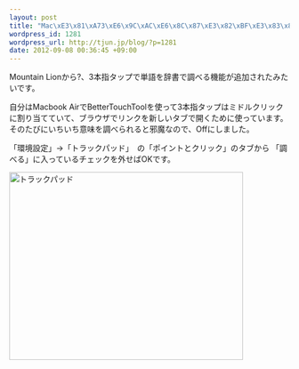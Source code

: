 ```yaml
--- 
layout: post
title: "Mac\xE3\x81\xA73\xE6\x9C\xAC\xE6\x8C\x87\xE3\x82\xBF\xE3\x83\x83\xE3\x83\x97\xE3\x81\xA7\xE8\xBE\x9E\xE6\x9B\xB8\xE3\x81\x8Cpopup\xE3\x81\x99\xE3\x82\x8B\xE3\x81\xAE\xE3\x82\x92OFF\xE3\x81\x99\xE3\x82\x8B"
wordpress_id: 1281
wordpress_url: http://tjun.jp/blog/?p=1281
date: 2012-09-08 00:36:45 +09:00
---
```

Mountain Lionから?、3本指タップで単語を辞書で調べる機能が追加されたみたいです。


自分はMacbook AirでBetterTouchToolを使って3本指タップはミドルクリックに割り当てていて、ブラウザでリンクを新しいタブで開くために使っています。
そのたびにいちいち意味を調べられると邪魔なので、Offにしました。


「環境設定」→「トラックパッド」　の「ポイントとクリック」のタブから
「調べる」に入っているチェックを外せばOKです。

<img src="http://tjun.jp/blog/wp-content/uploads/2012/09/9b9aa14206969b3f47771b2610a47435.jpg" alt="トラックパッド" title="トラックパッド.jpg" border="0" width="420" height="338" />
